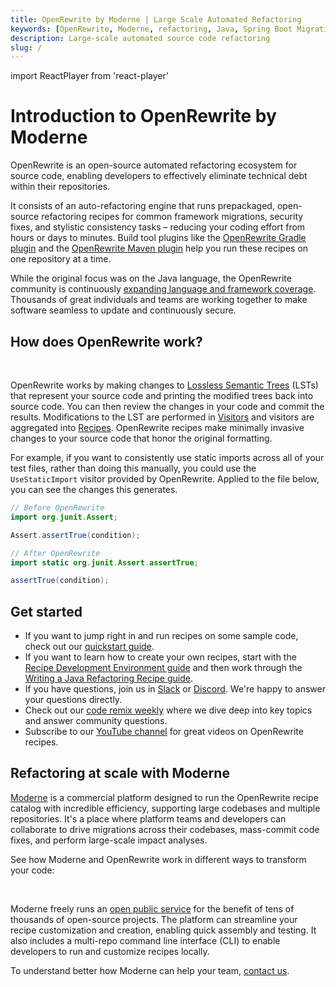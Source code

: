 ```yaml
---
title: OpenRewrite by Moderne | Large Scale Automated Refactoring
keywords: [OpenRewrite, Moderne, refactoring, Java, Spring Boot Migration, auto-remediation, SAST, SCA]
description: Large-scale automated source code refactoring
slug: /
---
```


import ReactPlayer from 'react-player'

# Introduction to OpenRewrite by Moderne

OpenRewrite is an open-source automated refactoring ecosystem for source code, enabling developers to effectively eliminate technical debt within their repositories.

It consists of an auto-refactoring engine that runs prepackaged, open-source refactoring recipes for common framework migrations, security fixes, and stylistic consistency tasks – reducing your coding effort from hours or days to minutes. Build tool plugins like the [OpenRewrite Gradle plugin](./reference/gradle-plugin-configuration.md) and the [OpenRewrite Maven plugin](./reference/rewrite-maven-plugin.md) help you run these recipes on one repository at a time.

 While the original focus was on the Java language, the OpenRewrite community is continuously [expanding language and framework coverage](./reference/supported-languages.md). Thousands of great individuals and teams are working together to make software seamless to update and continuously secure.

 ## How does OpenRewrite work?

<ReactPlayer url='https://www.youtube.com/watch?v=nz29-DWeV44' controls="true" />

<br/>

OpenRewrite works by making changes to [Lossless Semantic Trees](./concepts-and-explanations/lossless-semantic-trees.md) (LSTs) that represent your source code and printing the modified trees back into source code. You can then review the changes in your code and commit the results. Modifications to the LST are performed in [Visitors](./concepts-and-explanations/visitors.md) and visitors are aggregated into [Recipes](./concepts-and-explanations/recipes.md). OpenRewrite recipes make minimally invasive changes to your source code that honor the original formatting.

For example, if you want to consistently use static imports across all of your test files, rather than doing this manually, you could use the `UseStaticImport` visitor provided by OpenRewrite. Applied to the file below, you can see the changes this generates.

```Java
// Before OpenRewrite
import org.junit.Assert;

Assert.assertTrue(condition);
```

```java
// After OpenRewrite
import static org.junit.Assert.assertTrue;

assertTrue(condition);
```

<ReactPlayer url='https://www.youtube.com/watch?v=uViRlX-RahA' controls="true" />

## Get started

* If you want to jump right in and run recipes on some sample code, check out our [quickstart guide](./running-recipes/getting-started.md).
* If you want to learn how to create your own recipes, start with the [Recipe Development Environment guide](./authoring-recipes/recipe-development-environment.md) and then work through the [Writing a Java Refactoring Recipe guide](./authoring-recipes/writing-a-java-refactoring-recipe.md).
* If you have questions, join us in [Slack](https://join.slack.com/t/rewriteoss/shared_invite/zt-nj42n3ea-b~62rIHzb3Vo0E1APKCXEA) or [Discord](https://discord.gg/xk3ZKrhWAb). We're happy to answer your questions directly.
* Check out our [code remix weekly](https://docs.moderne.io/user-documentation/community-office-hours) where we dive deep into key topics and answer community questions.
* Subscribe to our [YouTube channel](https://www.youtube.com/@Moderne-and-OpenRewrite) for great videos on OpenRewrite recipes.

## Refactoring at scale with Moderne

[Moderne](https://www.moderne.io/) is a commercial platform designed to run the OpenRewrite recipe catalog with incredible efficiency, supporting large codebases and multiple repositories. It's a place where platform teams and developers can collaborate to drive migrations across their codebases, mass-commit code fixes, and perform large-scale impact analyses.

See how Moderne and OpenRewrite work in different ways to transform your code:

<ReactPlayer url='https://www.youtube.com/watch?v=Q-ej2lCJHRs' controls="true" />

<br/>

Moderne freely runs an [open public service](https://www.moderne.io/try-moderne) for the benefit of tens of thousands of open-source projects. The platform can streamline your recipe customization and creation, enabling quick assembly and testing. It also includes a multi-repo command line interface (CLI) to enable developers to run and customize recipes locally.

To understand better how Moderne can help your team, [contact us](https://www.moderne.io/contact-us).
